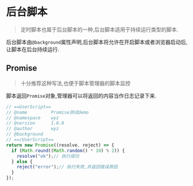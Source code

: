 # 后台脚本

> 定时脚本也属于后台脚本的一种,后台脚本适用于持续运行类型的脚本.

后台脚本由`@background`属性声明,后台脚本将允许在开启脚本或者浏览器启动后,让脚本在后台持续运行.


## Promise

> 十分推荐这种写法,也便于脚本管理器的脚本监控

脚本返回`Promise`对象,管理器可以将返回的内容当作日志记录下来.

```ts
// ==UserScript==
// @name         Promise测试demo
// @namespace    wyz
// @version      1.0.0
// @author       wyz
// @background
// ==/UserScript==
return new Promise((resolve, reject) => {
  if (Math.round((Math.random() * 10) % 2)) {
    resolve("ok");// 执行成功
  } else {
    reject("error");// 执行失败,并返回错误原因
  }
});
```
